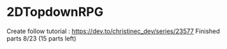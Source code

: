 # 2DTopdownRPG

Create follow tutorial : https://dev.to/christinec_dev/series/23577
Finished parts 8/23 (15 parts left)
